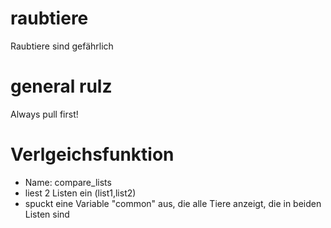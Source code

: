 # raubtiere
Raubtiere sind gefährlich

# general rulz
Always pull first!


# Verlgeichsfunktion
- Name: compare_lists
- liest 2 Listen ein (list1,list2)
- spuckt eine Variable "common" aus, die alle Tiere anzeigt, die in beiden Listen sind
